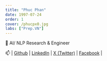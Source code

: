 ```yaml
---
title: "Phuc Phan"
date: 1997-07-24
order: 1
cover: /phucpx0.jpg
labs: ["Prep.VN"]
---
```


🔭 AI/ NLP Research & Engineer


📫 | [Github](https://github.com/phanxuanphucnd) | [LinkedIn](https://www.linkedin.com/in/phanxuanphucnd/) | [X (Twitter)](https://twitter.com/phucpx247) | [Facebook](https://www.facebook.com/phanxuanphucnd) |

